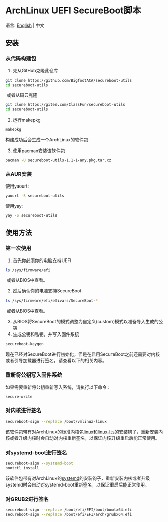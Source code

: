 # ArchLinux UEFI SecureBoot脚本

语言: [English](README.md) | 中文

## 安装

### 从代码构建包

1. 先从GitHub克隆此仓库

```bash
git clone https://github.com/BigfootACA/secureboot-utils
cd secureboot-utils
```

​	或者从码云克隆
```bash
git clone https://gitee.com/ClassFun/secureboot-utils
cd secureboot-utils
```

2. 运行makepkg
```bash
makepkg
```
构建成功后会生成一个ArchLinux的软件包

3. 使用pacman安装该软件包

```bash
pacman -U secureboot-utils-1.1-1-any.pkg.tar.xz
```

### 从AUR安装

使用yaourt:

```bash
yaourt -S secureboot-utils
```

使用yay:

```bash
yay -S secureboot-utils
```

## 使用方法

### 第一次使用

1. 首先你必须你的电脑支持UEFI
```bash
ls /sys/firmware/efi
```
​	或者从BIOS中查看。

2. 然后确认你的电脑支持SecureBoot
```bash
ls /sys/firmware/efi/efivars/SecureBoot-*
```
​	或者从BIOS中查看。

3. 从BIOS将SecureBoot的模式调整为自定义(custom)模式以准备导入生成的公钥
4. 生成公钥和私钥，并写入固件系统
```bash
secureboot-keygen
```

现在已经对SecureBoot进行初始化，但是在启用SecureBoot之前还需要对内核或者引导加载器进行签名，请查看以下的相关内容。

### 重新将公钥写入固件系统

如果需要重新将公钥重新写入系统，请执行以下命令：
```bash
secure-write
```

### 对内核进行签名

```bash
secureboot-sign --replace /boot/vmlinuz-linux
```

该软件包带有对ArchLinux的标准内核包[linux](https://www.archlinux.org/packages/core/x86_64/linux/)和[linux-lts](https://www.archlinux.org/packages/core/x86_64/linux-lts/)的安装钩子，重新安装内核或者升级内核时会自动对内核重新签名，以保证内核升级重启后能正常使用。

### 对systemd-boot进行签名

```bash
secureboot-sign --systemd-boot
bootctl install
```

该软件包带有对ArchLinux的[systemd](https://www.archlinux.org/packages/core/x86_64/systemd/)的安装钩子，重新安装内核或者升级systemd时会自动对systemd-boot重新签名，以保证重启后能正常使用。

### 对GRUB2进行签名

```bash
secureboot-sign --replace /boot/efi/EFI/boot/bootx64.efi
secureboot-sign --replace /boot/efi/EFI/arch/grubx64.efi
```
